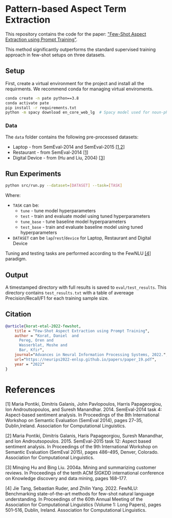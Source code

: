 # Pattern-based Aspect Term Extraction


This repository contains the code for the paper: ["Few-Shot Aspect Extraction using Prompt Training"](https://neurips2022-enlsp.github.io/papers/paper_19.pdf).

This method significantly outperforms the standard supervised training approach in few-shot setups on three datasets.

## Setup

First, create a virtual environment for the project and install all the requirments. We recommend conda for managing virtual enviroments.

```bash
conda create -n pate python==3.8
conda activate pate
pip install -r requirements.txt
python -m spacy download en_core_web_lg  # Spacy model used for noun-phrase extraction
```

### Data

The `data` folder contains the following pre-processed datasets:

 - Laptop - from SemEval-2014 and SemEval-2015 [[1,2]](#references)
 - Restaurant - from SemEval-2014 [[1]](#references)
 - Digital Device - from (Hu and Liu, 2004) [[3]](#references)

## Run Experiments

```bash
python src/run.py --dataset=[DATASET] --task=[TASK]
```

Where:
- `TASK` can be:
    - `tune` - tune model hyperparameters
    - `test` - train and evaluate model using tuned hyperparameters
    - `tune_base` - tune baseline model hyperparameters
    - `test_base` - train and evaluate baseline model using tuned hyperparameters
- `DATASET` can be `lap`/`rest`/`device` for Laptop, Restaurant and Digital Device

Tuning and testing tasks are performed according to the FewNLU [[4]](#references) paradigm.


## Output

A timestamped directory with full results is saved to `eval/test_results`. 
This directory contains `test_results.txt` with a table of avereage Precision/Recall/F1 for each training sample size.

## Citation

```bibtex
@article{korat-etal-2022-fewshot,
    title = "Few-Shot Aspect Extraction using Prompt Training",
    author = "Korat, Daniel  and
      Pereg, Oren and
      Wasserblat, Moshe and
      Bar, Kfir",
    journal="Advances in Neural Information Processing Systems, 2022.",
    url="https://neurips2022-enlsp.github.io/papers/paper_19.pdf",
    year = "2022"
}
```

# References

[1] Maria Pontiki, Dimitris Galanis, John Pavlopoulos, Harris Papageorgiou, Ion Androutsopoulos, and Suresh Manandhar. 2014. SemEval-2014 task 4: Aspect-based sentiment analysis. In Proceedings of the 8th International Workshop on Semantic Evaluation (SemEval 2014), pages 27–35, Dublin,Ireland. Association for Computational Linguistics.

[2] Maria Pontiki, Dimitris Galanis, Haris Papageorgiou, Suresh Manandhar, and Ion Androutsopoulos. 2015. SemEval-2015 task 12: Aspect based sentiment analysis. In Proceedings of the 9th International Workshop on Semantic Evaluation (SemEval 2015), pages 486–495, Denver, Colorado. Association for Computational Linguistics.

[3] Minqing Hu and Bing Liu. 2004a. Mining and summarizing customer reviews. In Proceedings of the tenth ACM SIGKDD international conference on Knowledge discovery and data mining, pages 168–177.

[4] Jie Tang, Sebastian Ruder, and Zhilin Yang. 2022. FewNLU: Benchmarking state-of-the-art methods for few-shot natural language understanding. In Proceedings of the 60th Annual Meeting of the Association for Computational Linguistics (Volume 1: Long Papers), pages 501–516, Dublin, Ireland. Association for Computational Linguistics. 
